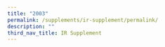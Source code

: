 ```yaml
---
title: "2003"
permalink: /supplements/ir-supplement/permalink/
description: ""
third_nav_title: IR Supplement
---
```

